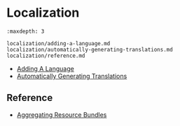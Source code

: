 # Localization

```{toctree}
:maxdepth: 3

localization/adding-a-language.md
localization/automatically-generating-translations.md
localization/reference.md
```

- [Adding A Language](./localization/adding-a-language.md)
- [Automatically Generating Translations](./localization/automatically-generating-translations.md)

## Reference

- [Aggregating Resource Bundles](./localization/reference/aggregating-resource-bundles.md)